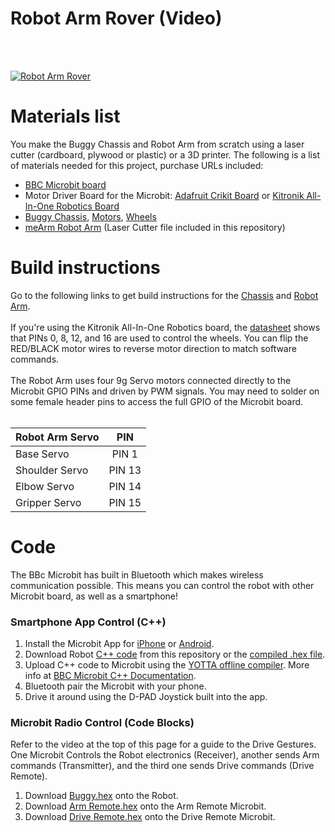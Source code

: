 # Robot Arm Rover (Video)

<br><br>

[![Robot Arm Rover](https://img.youtube.com/vi/7o0pC0yS0pI/0.jpg)](https://www.youtube.com/watch?v=7o0pC0yS0pI)

# Materials list
You make the Buggy Chassis and Robot Arm from scratch using a laser cutter (cardboard, plywood or plastic) or a 3D printer. The following is a list of materials needed for this project, purchase URLs included:

- [BBC Microbit board](https://microbit.org/resellers/)
- Motor Driver Board for the Microbit: [Adafruit Crikit Board](https://www.adafruit.com/product/3928) or [Kitronik All-In-One Robotics Board](https://www.kitronik.co.uk/5641-all-in-one-robotics-board-for-bbc-microbit.html)
- [Buggy Chassis](https://www.sparkfun.com/products/13301), [Motors](https://www.sparkfun.com/products/13302), [Wheels](https://www.sparkfun.com/products/13259)
- [meArm Robot Arm](https://bit.ly/2DA4IzO) (Laser Cutter file included in this repository)


# Build instructions
Go to the following links to get build instructions for the [Chassis](https://learn.sparkfun.com/tutorials/microbot-kit-experiment-guide/assembling-your-robot) and [Robot Arm](https://learn.mime.co.uk/assets/docs/control-your-mearm-from-arduino/MeArm_v1.0_Manual_for_Arduino_v1.0.pdf). 
<br>
<br>
If you're using the Kitronik All-In-One Robotics board, the [datasheet](https://www.kitronik.co.uk/pdf/5641-microbit-robotics-board-datasheet.pdf) shows that PINs 0, 8, 12, and 16 are used to control the wheels. You can flip the RED/BLACK motor wires to reverse motor direction to match software commands.
<br>
<br>
The Robot Arm uses four 9g Servo motors connected directly to the Microbit GPIO PINs and driven by PWM signals. You may need to solder on some female header pins to access the full GPIO of the Microbit board.
<br>
<br>


| Robot Arm Servo | PIN    |
| ------------- |:-------------:|
| Base Servo      | PIN 1  |
| Shoulder Servo  | PIN 13 |
| Elbow Servo     | PIN 14 |
| Gripper Servo   | PIN 15 |

# Code
The BBc Microbit has built in Bluetooth which makes wireless communication possible. This means you can control the robot with other Microbit board, as well as a smartphone!

### Smartphone App Control (C++)
1. Install the Microbit App for [iPhone](https://itunes.apple.com/us/app/micro-bit/id1092687276?mt=8) or [Android](https://play.google.com/store/apps/details?id=com.samsung.microbit).
2. Download Robot [C++ code](https://github.com/AMoazeni/Robot-Arm-Rover/blob/master/C%2B%2B%20Code/Robot%20Arm%20Rover.cpp) from this repository or the [compiled .hex file](https://github.com/AMoazeni/Robot-Arm-Rover/blob/master/C%2B%2B%20Code/Robot%20Arm%20Rover.hex).
3. Upload C++ code to Microbit using the [YOTTA offline compiler](https://lancaster-university.github.io/microbit-docs/offline-toolchains/). More info at [BBC Microbit C++ Documentation](https://lancaster-university.github.io/microbit-docs/ble/profile/).
4. Bluetooth pair the Microbit with your phone.
5. Drive it around using the D-PAD Joystick built into the app.

### Microbit Radio Control (Code Blocks)
Refer to the video at the top of this page for a guide to the Drive Gestures. One Microbit Controls the Robot electronics (Receiver), another sends Arm commands (Transmitter), and the third one sends Drive commands (Drive Remote).

1. Download [Buggy.hex](https://github.com/AMoazeni/Robot-Arm-Rover/blob/master/Javascripts%20Code%20Blocks/Robot.hex) onto the Robot.
2. Download [Arm Remote.hex](https://github.com/AMoazeni/Robot-Arm-Rover/blob/master/Javascripts%20Code%20Blocks/Arm%20Remote.hex) onto the Arm Remote Microbit.
3. Download [Drive Remote.hex](https://github.com/AMoazeni/Robot-Arm-Rover/blob/master/Javascripts%20Code%20Blocks/Drive%20Remote.hex) onto the Drive Remote Microbit.


